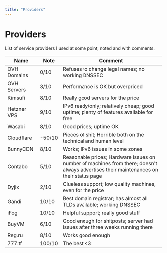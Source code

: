 ```yaml
---
title: "Providers"
---
```


# Providers

List of service providers I used at some point, noted and with comments.

| Name        | Note   | Comment                                                                                                                                |
| ----------- | ------ | -------------------------------------------------------------------------------------------------------------------------------------- |
| OVH Domains | 0/10   | Refuses to change legal names; no working DNSSEC                                                                                       |
| OVH Servers | 3/10   | Performance is OK but overpriced                                                                                                       |
| Kimsufi     | 8/10   | Really good servers for the price                                                                                                      |
| Hetzner VPS | 9/10   | IPv6 ready/only; relatively cheap; good uptime; plenty of features available for free                                                  |
| Wasabi      | 8/10   | Good prices; uptime OK                                                                                                                 |
| Cloudflare  | -50/10 | Pieces of shit; Horrible both on the technical and human level                                                                         |
| BunnyCDN    | 8/10   | Works; IPv6 issues in some zones                                                                                                       |
| Contabo     | 5/10   | Reasonable prices; Hardware issues on number of machines from there; doesn't always advertises their maintenances on their status page |
| Dyjix       | 2/10   | Clueless support; low quality machines, even for the price                                                                             |
| Gandi       | 10/10  | Best domain registrar; has almost all TLDs available; working DNSSEC                                                                   |
| iFog        | 10/10  | Helpful support; really good stuff                                                                                                     |
| BuyVM       | 6/10   | Good enough for shitposts; server had issues after three weeks running there                                                           |
| Reg.ru      | 8/10   | Works good enough                                                                                                                      |
| 777.tf      | 100/10 | The best <3                                                                                                                            |
